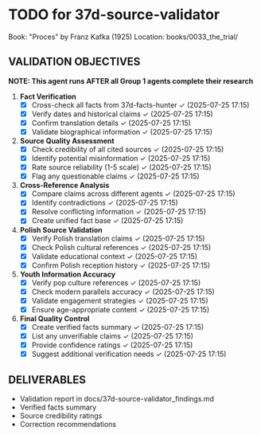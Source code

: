 # TODO for 37d-source-validator

Book: "Proces" by Franz Kafka (1925)
Location: books/0033_the_trial/

## VALIDATION OBJECTIVES

**NOTE: This agent runs AFTER all Group 1 agents complete their research**

1. **Fact Verification**
   - [x] Cross-check all facts from 37d-facts-hunter ✓ (2025-07-25 17:15)
   - [x] Verify dates and historical claims ✓ (2025-07-25 17:15)
   - [x] Confirm translation details ✓ (2025-07-25 17:15)
   - [x] Validate biographical information ✓ (2025-07-25 17:15)

2. **Source Quality Assessment**
   - [x] Check credibility of all cited sources ✓ (2025-07-25 17:15)
   - [x] Identify potential misinformation ✓ (2025-07-25 17:15)
   - [x] Rate source reliability (1-5 scale) ✓ (2025-07-25 17:15)
   - [x] Flag any questionable claims ✓ (2025-07-25 17:15)

3. **Cross-Reference Analysis**
   - [x] Compare claims across different agents ✓ (2025-07-25 17:15)
   - [x] Identify contradictions ✓ (2025-07-25 17:15)
   - [x] Resolve conflicting information ✓ (2025-07-25 17:15)
   - [x] Create unified fact base ✓ (2025-07-25 17:15)

4. **Polish Source Validation**
   - [x] Verify Polish translation claims ✓ (2025-07-25 17:15)
   - [x] Check Polish cultural references ✓ (2025-07-25 17:15)
   - [x] Validate educational context ✓ (2025-07-25 17:15)
   - [x] Confirm Polish reception history ✓ (2025-07-25 17:15)

5. **Youth Information Accuracy**
   - [x] Verify pop culture references ✓ (2025-07-25 17:15)
   - [x] Check modern parallels accuracy ✓ (2025-07-25 17:15)
   - [x] Validate engagement strategies ✓ (2025-07-25 17:15)
   - [x] Ensure age-appropriate content ✓ (2025-07-25 17:15)

6. **Final Quality Control**
   - [x] Create verified facts summary ✓ (2025-07-25 17:15)
   - [x] List any unverifiable claims ✓ (2025-07-25 17:15)
   - [x] Provide confidence ratings ✓ (2025-07-25 17:15)
   - [x] Suggest additional verification needs ✓ (2025-07-25 17:15)

## DELIVERABLES
- Validation report in docs/37d-source-validator_findings.md
- Verified facts summary
- Source credibility ratings
- Correction recommendations